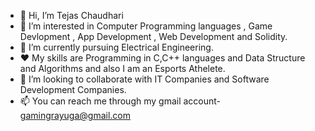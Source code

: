 - 👋 Hi, I’m Tejas Chaudhari
- 👀 I’m interested in Computer Programming languages , Game Devlopment , App Development , Web Development and Solidity. 
- 🌱 I’m currently pursuing Electrical Engineering.
- ❤️  My skills are Programming in C,C++ languages and Data Structure and Algorithms and also I am an Esports Athelete.
- 💞️ I’m looking to collaborate with IT Companies and Software Development Companies. 
- 📫 You can reach me through my gmail account- gamingrayuga@gmail.com

<!---
Rayuga22/Rayuga22 is a ✨ special ✨ repository because its `README.md` (this file) appears on your GitHub profile.
You can click the Preview link to take a look at your changes.
--->
